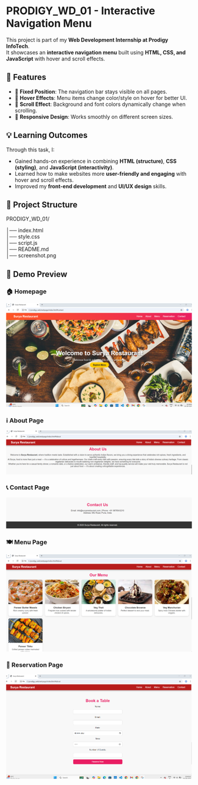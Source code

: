 # PRODIGY_WD_01 - Interactive Navigation Menu  

This project is part of my **Web Development Internship at Prodigy InfoTech**.  
It showcases an **interactive navigation menu** built using **HTML, CSS, and JavaScript** with hover and scroll effects.  

## 🚀 Features  
- 📌 **Fixed Position**: The navigation bar stays visible on all pages.  
- 🎨 **Hover Effects**: Menu items change color/style on hover for better UI.  
- 📜 **Scroll Effect**: Background and font colors dynamically change when scrolling.  
- 📱 **Responsive Design**: Works smoothly on different screen sizes.  

## 💡 Learning Outcomes  
Through this task, I:  
- Gained hands-on experience in combining **HTML (structure)**, **CSS (styling)**, and **JavaScript (interactivity)**.  
- Learned how to make websites more **user-friendly and engaging** with hover and scroll effects.  
- Improved my **front-end development** and **UI/UX design** skills.  

## 📂 Project Structure  
PRODIGY_WD_01/

│── index.html      
│── style.css        
│── script.js        
│── README.md       
│── screenshot.png   

## 📸 Demo Preview  

### 🏠 Homepage  
![Homepage Screenshot](homepage_webpage.png)  

### ℹ️ About Page  
![About Page Screenshot](about_webpage.png)  

### 📞 Contact Page  
![Contact Page Screenshot](contact_webpage.png)  

### 🍽️ Menu Page  
![Menu Page Screenshot](menu_webpage.png)  

### 📝 Reservation Page  
![Reservation Page Screenshot](reservation_webpage.png)  
